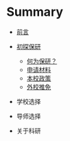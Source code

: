 # Summary

- [前言](前言.md)

- [初探保研](初探保研/README.md)

  - [何为保研？](初探保研/何为保研？.md)
  - [申请材料](初探保研/申请材料.md)
  - [本校政策](初探保研/本校政策.md)
  - [外校推免](初探保研/外校推免.md)

- 学校选择

- 导师选择

- 关于科研

  
